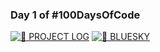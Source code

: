 ### Day 1 of #100DaysOfCode

[![🌈 PROJECT LOG](https://img.shields.io/badge/PROJECT%20LOG-bd93f9?style=for-the-badge&logo=github&logoColor=white)](https://github.com/PollinaKire-FS/100-days-of-code/blob/master/log.md)
[![🦋 BLUESKY](https://img.shields.io/badge/BLUESKY-1DA1F2?style=for-the-badge&logo=bluesky&logoColor=white)](https://bsky.app/profile/kirenia.bsky.social)



